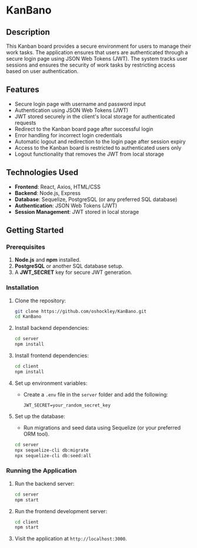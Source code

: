 # KanBano
## Description
This Kanban board provides a secure environment for users to manage their work tasks. The application ensures that users are authenticated through a secure login page using JSON Web Tokens (JWT). The system tracks user sessions and ensures the security of work tasks by restricting access based on user authentication.

## Features
- Secure login page with username and password input
- Authentication using JSON Web Tokens (JWT)
- JWT stored securely in the client's local storage for authenticated requests
- Redirect to the Kanban board page after successful login
- Error handling for incorrect login credentials
- Automatic logout and redirection to the login page after session expiry
- Access to the Kanban board is restricted to authenticated users only
- Logout functionality that removes the JWT from local storage

## Technologies Used
- **Frontend**: React, Axios, HTML/CSS
- **Backend**: Node.js, Express
- **Database**: Sequelize, PostgreSQL (or any preferred SQL database)
- **Authentication**: JSON Web Tokens (JWT)
- **Session Management**: JWT stored in local storage

## Getting Started

### Prerequisites
1. **Node.js** and **npm** installed.
2. **PostgreSQL** or another SQL database setup.
3. A **JWT_SECRET** key for secure JWT generation.

### Installation

1. Clone the repository:

    ```bash
    git clone https://github.com/oshockley/KanBano.git
    cd KanBano
    ```

2. Install backend dependencies:

    ```bash
    cd server
    npm install
    ```

3. Install frontend dependencies:

    ```bash
    cd client
    npm install
    ```

4. Set up environment variables:
    - Create a `.env` file in the `server` folder and add the following:
      ```
      JWT_SECRET=your_random_secret_key
      ```

5. Set up the database:
    - Run migrations and seed data using Sequelize (or your preferred ORM tool).

    ```bash
    cd server
    npx sequelize-cli db:migrate
    npx sequelize-cli db:seed:all
    ```

### Running the Application

1. Run the backend server:

    ```bash
    cd server
    npm start
    ```

2. Run the frontend development server:

    ```bash
    cd client
    npm start
    ```

3. Visit the application at `http://localhost:3000`.

